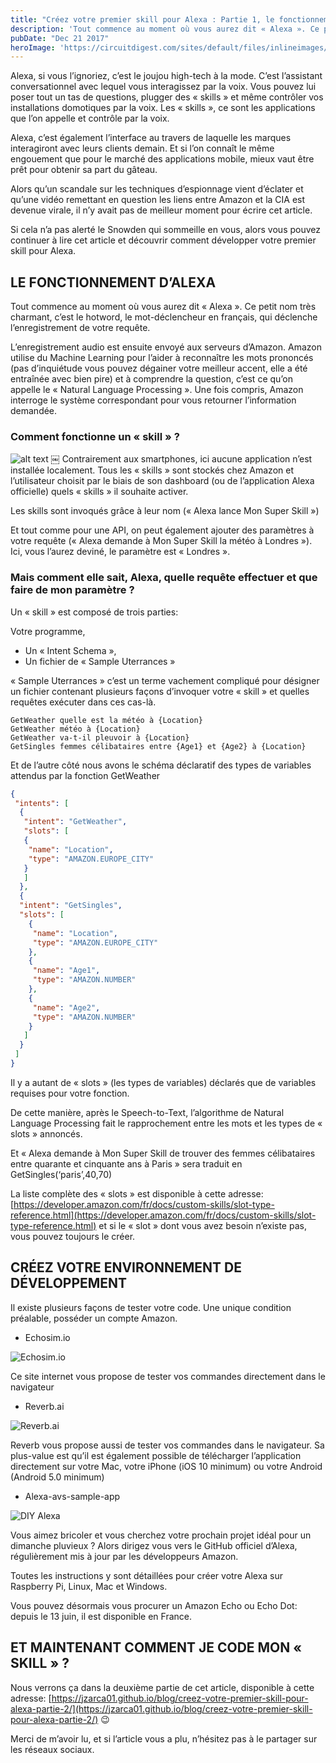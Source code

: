 ```yaml
---
title: "Créez votre premier skill pour Alexa : Partie 1, le fonctionnement"
description: 'Tout commence au moment où vous aurez dit « Alexa ». Ce petit nom très charmant, c’est le hotword, le mot-déclencheur en français, qui déclenche l’enregistrement de votre requête.'
pubDate: "Dec 21 2017"
heroImage: 'https://circuitdigest.com/sites/default/files/inlineimages/u4/Homemade-Alexa.jpg'
---
```


Alexa, si vous l’ignoriez, c’est le joujou high-tech à la mode. C’est l’assistant conversationnel avec lequel vous interagissez par la voix. Vous pouvez lui poser tout un tas de questions, plugger des « skills » et même contrôler vos installations domotiques par la voix. Les « skills », ce sont les applications que l’on appelle et contrôle par la voix.

Alexa, c’est également l’interface au travers de laquelle les marques interagiront avec leurs clients demain. Et si l’on connaît le même engouement que pour le marché des applications mobile, mieux vaut être prêt pour obtenir sa part du gâteau.

Alors qu’un scandale sur les techniques d’espionnage vient d’éclater et qu’une vidéo remettant en question les liens entre Amazon et la CIA est devenue virale, il n’y avait pas de meilleur moment pour écrire cet article.

Si cela n’a pas alerté le Snowden qui sommeille en vous, alors vous pouvez continuer à lire cet article et découvrir comment développer votre premier skill pour Alexa.

## LE FONCTIONNEMENT D’ALEXA

Tout commence au moment où vous aurez dit « Alexa ». Ce petit nom très charmant, c’est le hotword, le mot-déclencheur en français, qui déclenche l’enregistrement de votre requête.

L’enregistrement audio est ensuite envoyé aux serveurs d’Amazon. Amazon utilise du Machine Learning pour l’aider à reconnaître les mots prononcés (pas d’inquiétude vous pouvez dégainer votre meilleur accent, elle a été entraînée avec bien pire) et à comprendre la question, c’est ce qu’on appelle le « Natural Language Processing ». Une fois compris, Amazon interroge le système correspondant pour vous retourner l’information demandée.

### Comment fonctionne un « skill » ?

![alt text](https://www.ux-republic.com/wp-content/uploads/2017/03/alexa_schema.png "Schema du fonctionnement d’Alexa")
￼
Contrairement aux smartphones, ici aucune application n’est installée localement. Tous les « skills » sont stockés chez Amazon et l’utilisateur choisit par le biais de son dashboard (ou de l’application Alexa officielle) quels « skills » il souhaite activer.

Les skills sont invoqués grâce à leur nom (« Alexa lance Mon Super Skill »)

Et tout comme pour une API, on peut également ajouter des paramètres à votre requête (« Alexa demande à Mon Super Skill la météo à Londres »). Ici, vous l’aurez deviné, le paramètre est « Londres ».

### Mais comment elle sait, Alexa, quelle requête effectuer et que faire de mon paramètre ?

Un « skill » est composé de trois parties:

Votre programme,

- Un « Intent Schema »,
- Un fichier de « Sample Uterrances »

« Sample Uterrances » c’est un terme vachement compliqué pour désigner un fichier contenant plusieurs façons d’invoquer votre « skill » et quelles requêtes exécuter dans ces cas-là.

```text
GetWeather quelle est la météo à {Location}
GetWeather météo à {Location}
GetWeather va-t-il pleuvoir à {Location}
GetSingles femmes célibataires entre {Age1} et {Age2} à {Location}
```

Et de l’autre côté nous avons le schéma déclaratif des types de variables attendus par la fonction GetWeather

```json
{
 "intents": [
  {
   "intent": "GetWeather",
   "slots": [
   {
    "name": "Location",
    "type": "AMAZON.EUROPE_CITY"
   }
   ]
  },
  {
  "intent": "GetSingles",
  "slots": [
    {
     "name": "Location",
     "type": "AMAZON.EUROPE_CITY"
    },
    {
     "name": "Age1",
     "type": "AMAZON.NUMBER"
    },
    {
     "name": "Age2",
     "type": "AMAZON.NUMBER"
    }
   ]
  }
 ]
}
```

Il y a autant de « slots » (les types de variables) déclarés que de variables requises pour votre fonction.

De cette manière, après le Speech-to-Text, l’algorithme de Natural Language Processing fait le rapprochement entre les mots et les types de « slots » annoncés.

Et « Alexa demande à Mon Super Skill de trouver des femmes célibataires entre quarante et cinquante ans à Paris » sera traduit en GetSingles(‘paris’,40,70)

La liste complète des « slots » est disponible à cette adresse: [https://developer.amazon.com/fr/docs/custom-skills/slot-type-reference.html](https://developer.amazon.com/fr/docs/custom-skills/slot-type-reference.html) et si le « slot » dont vous avez besoin n’existe pas, vous pouvez toujours le créer.

## CRÉEZ VOTRE ENVIRONNEMENT DE DÉVELOPPEMENT

Il existe plusieurs façons de tester votre code. Une unique condition préalable, posséder un compte Amazon.

- Echosim.io

![Echosim.io](https://m.media-amazon.com/images/G/01/moile-apps/dex/alexa/echosim_4.png "Echosim.io")

Ce site internet vous propose de tester vos commandes directement dans le navigateur

- Reverb.ai

![Reverb.ai](https://web.archive.org/web/20190409210324im_/https://reverb.ai/img/reverb-macos.jpg "Reverb.ai")

Reverb vous propose aussi de tester vos commandes dans le navigateur. Sa plus-value est qu’il est également possible de télécharger l’application directement sur votre Mac, votre iPhone (iOS 10 minimum) ou votre Android (Android 5.0 minimum)

- Alexa-avs-sample-app

![DIY Alexa](https://opengraph.githubassets.com/2e0898ac42b27b55be1bd8578bc012b6e200bfe31b30dd02959114fa19b914da/Superdrac/alexa-avs-sample-app "Alexa AVS")

Vous aimez bricoler et vous cherchez votre prochain projet idéal pour un dimanche pluvieux ? Alors dirigez vous vers le GitHub officiel d’Alexa, régulièrement mis à jour par les développeurs Amazon.

Toutes les instructions y sont détaillées pour créer votre Alexa sur Raspberry Pi, Linux, Mac et Windows.

Vous pouvez désormais vous procurer un Amazon Echo ou Echo Dot: depuis le 13 juin, il est disponible en France.

## ET MAINTENANT COMMENT JE CODE MON « SKILL » ?

Nous verrons ça dans la deuxième partie de cet article, disponible à cette adresse: [https://jzarca01.github.io/blog/creez-votre-premier-skill-pour-alexa-partie-2/](https://jzarca01.github.io/blog/creez-votre-premier-skill-pour-alexa-partie-2/) 😉

Merci de m’avoir lu, et si l’article vous a plu, n’hésitez pas à le partager sur les réseaux sociaux.